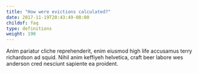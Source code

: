 ```yaml
---
title: "How were evictions calculated?"
date: 2017-11-19T20:43:49-08:00
childof: faq
type: definitions
weight: 190
---
```

Anim pariatur cliche reprehenderit, enim eiusmod high life accusamus terry richardson ad squid. Nihil anim keffiyeh helvetica, craft beer labore wes anderson cred nesciunt sapiente ea proident.